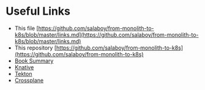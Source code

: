 # Useful Links

- This file [https://github.com/salaboy/from-monolith-to-k8s/blob/master/links.md](https://github.com/salaboy/from-monolith-to-k8s/blob/master/links.md)
- This repository [https://github.com/salaboy/from-monolith-to-k8s](https://github.com/salaboy/from-monolith-to-k8s)
- [Book Summary](https://github.com/salaboy/from-monolith-to-k8s/blob/master/book.md)
- [Knative](http://knative.dev)
- [Tekton](http://tekton.dev)
- [Crossplane](http://crossplane.io)

